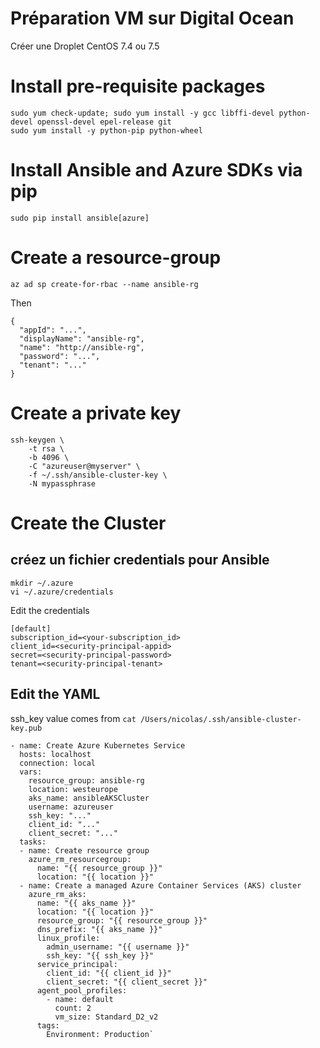 # Préparation VM sur Digital Ocean

Créer une Droplet CentOS 7.4 ou 7.5

# Install pre-requisite packages

```
sudo yum check-update; sudo yum install -y gcc libffi-devel python-devel openssl-devel epel-release git
sudo yum install -y python-pip python-wheel
```

# Install Ansible and Azure SDKs via pip
```
sudo pip install ansible[azure]
```

# Create a resource-group

```
az ad sp create-for-rbac --name ansible-rg
```

Then 
```
{
  "appId": "...",
  "displayName": "ansible-rg",
  "name": "http://ansible-rg",
  "password": "...",
  "tenant": "..."
}
```

# Create a private key

```
ssh-keygen \
    -t rsa \
    -b 4096 \
    -C "azureuser@myserver" \
    -f ~/.ssh/ansible-cluster-key \
    -N mypassphrase
```

# Create the Cluster

## créez un fichier credentials pour Ansible

```
mkdir ~/.azure
vi ~/.azure/credentials
```

Edit the credentials

```
[default]
subscription_id=<your-subscription_id>
client_id=<security-principal-appid>
secret=<security-principal-password>
tenant=<security-principal-tenant>
```

## Edit the YAML

ssh_key value comes from `cat /Users/nicolas/.ssh/ansible-cluster-key.pub`

```
- name: Create Azure Kubernetes Service
  hosts: localhost
  connection: local
  vars:
    resource_group: ansible-rg
    location: westeurope
    aks_name: ansibleAKSCluster
    username: azureuser
    ssh_key: "..."
    client_id: "..."
    client_secret: "..."
  tasks:
  - name: Create resource group
    azure_rm_resourcegroup:
      name: "{{ resource_group }}"
      location: "{{ location }}"
  - name: Create a managed Azure Container Services (AKS) cluster
    azure_rm_aks:
      name: "{{ aks_name }}"
      location: "{{ location }}"
      resource_group: "{{ resource_group }}"
      dns_prefix: "{{ aks_name }}"
      linux_profile:
        admin_username: "{{ username }}"
        ssh_key: "{{ ssh_key }}"
      service_principal:
        client_id: "{{ client_id }}"
        client_secret: "{{ client_secret }}"
      agent_pool_profiles:
        - name: default
          count: 2
          vm_size: Standard_D2_v2
      tags:
        Environment: Production`
```


